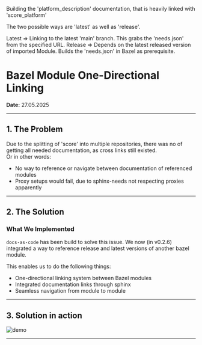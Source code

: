 Building the 'platform_description' documentation, that is heavily linked with 'score_platform'

The two possible ways are 'latest' as well as 'release'. 

Latest => Linking to the latest 'main' branch. This grabs the 'needs.json' from the specified URL.
Release => Depends on the latest released version of imported Module. Builds the 'needs.json' in Bazel as prerequisite.


# Bazel Module One-Directional Linking 

**Date:** 27.05.2025

---

## 1. The Problem
Due to the splitting of 'score' into multiple repositories, there was no of getting all needed documentation, as cross links still existed.  
Or in other words:
- No way to reference or navigate between documentation of referenced modules
- Proxy setups would fail, due to sphinx-needs not respecting proxies apparently

---

## 2. The Solution 

### What We Implemented
`docs-as-code` has been build to solve this issue. We now (in v0.2.6) integrated a way to reference release and latest versions of another bazel module.

This enables us to do the following things:
- One-directional linking system between Bazel modules
- Integrated documentation links through sphinx
- Seamless navigation from module to module


---

## 3. Solution in action

![demo](demo.gif)

---

